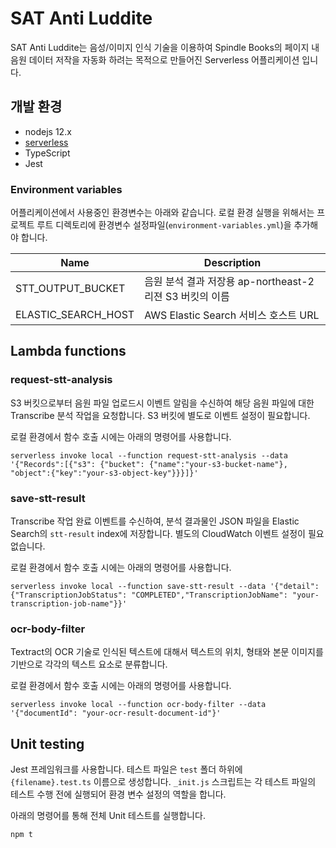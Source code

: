# SAT Anti Luddite

SAT Anti Luddite는 음성/이미지 인식 기술을 이용하여 Spindle Books의 페이지 내 음원 데이터 저작을 자동화 하려는 목적으로 만들어진 Serverless 어플리케이션 입니다.

## 개발 환경
* nodejs 12.x
* [serverless](https://www.serverless.com/)
* TypeScript
* Jest

### Environment variables
어플리케이션에서 사용중인 환경변수는 아래와 같습니다. 로컬 환경 실행을 위해서는 프로젝트 루트 디렉토리에 환경변수 설정파일(`environment-variables.yml`)을 추가해야 합니다.

|Name|Description|
|---|---|
|STT_OUTPUT_BUCKET|음원 분석 결과 저장용 ap-northeast-2 리젼 S3 버킷의 이름|
|ELASTIC_SEARCH_HOST|AWS Elastic Search 서비스 호스트 URL|

## Lambda functions
### request-stt-analysis
S3 버킷으로부터 음원 파일 업로드시 이벤트 알림을 수신하여 해당 음원 파일에 대한 Transcribe 분석 작업을 요청합니다. S3 버킷에 별도로 이벤트 설정이 필요합니다.

로컬 환경에서 함수 호출 시에는 아래의 명령어를 사용합니다.

```shell script
serverless invoke local --function request-stt-analysis --data '{"Records":[{"s3": {"bucket": {"name":"your-s3-bucket-name"}, "object":{"key":"your-s3-object-key"}}}]}'
```

### save-stt-result
Transcribe 작업 완료 이벤트를 수신하여, 분석 결과물인 JSON 파일을 Elastic Search의 `stt-result` index에 저장합니다. 별도의 CloudWatch 이벤트 설정이 필요 없습니다.

로컬 환경에서 함수 호출 시에는 아래의 명령어를 사용합니다.

```shell script
serverless invoke local --function save-stt-result --data '{"detail": {"TranscriptionJobStatus": "COMPLETED","TranscriptionJobName": "your-transcription-job-name"}}'
```

### ocr-body-filter
Textract의 OCR 기술로 인식된 텍스트에 대해서 텍스트의 위치, 형태와 본문 이미지를 기반으로 각각의 텍스트 요소로 분류합니다.

로컬 환경에서 함수 호출 시에는 아래의 명령어를 사용합니다.

```shell script
serverless invoke local --function ocr-body-filter --data '{"documentId": "your-ocr-result-document-id"}'
```

## Unit testing
Jest 프레임워크를 사용합니다. 테스트 파일은 `test` 폴더 하위에 `{filename}.test.ts` 이름으로 생성합니다. `_init.js` 스크립트는 각 테스트 파일의 테스트 수행 전에 실행되어 환경 변수 설정의 역할을 합니다. 

아래의 명령어를 통해 전체 Unit 테스트를 실행합니다.

```shell script
npm t
```